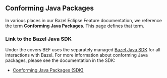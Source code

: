 ## Conforming Java Packages

In various places in our Bazel Eclipse Feature documentation, we reference the term **Conforming Java Packages**.
This page defines that term.

### Link to the Bazel Java SDK

Under the covers BEF uses the separately managed [Bazel Java SDK](../dev/bazeljavasdk.md) for all interactions with Bazel.
For more information about conforming Java packages, please see the documentation in the SDK:

- [Conforming Java Packages (SDK)](https://github.com/salesforce/bazel-java-sdk/blob/master/conforming_java_packages.md)
